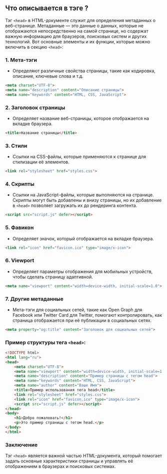 ## Что описывается в тэге <head>?

Тэг `<head>` в HTML-документе служит для определения метаданных о веб-странице. Метаданные — это данные о данных, которые не отображаются непосредственно на самой странице, но содержат важную информацию для браузеров, поисковых систем и других технологий. Вот основные элементы и их функции, которые можно включить в секцию `<head>`:

### 1. **Мета-тэги**
   - Определяют различные свойства страницы, такие как кодировка, описание, ключевые слова и т.д.
   ```html
   <meta charset="UTF-8">
   <meta name="description" content="Описание страницы">
   <meta name="keywords" content="HTML, CSS, JavaScript">
   ```

### 2. **Заголовок страницы**
   - Определяет название веб-страницы, которое отображается на вкладке браузера.
   ```html
   <title>Название страницы</title>
   ```

### 3. **Стили**
   - Ссылки на CSS-файлы, которые применяются к странице для стилизации её элементов.
   ```html
   <link rel="stylesheet" href="styles.css">
   ```

### 4. **Скрипты**
   - Ссылки на JavaScript-файлы, которые выполняются на странице. Скрипты могут быть добавлены и внизу страницы, но их добавление в `<head>` позволяет загружать их до рендеринга контента.
   ```html
   <script src="script.js" defer></script>
   ```

### 5. **Фавикон**
   - Определяет значок, который отображается на вкладке браузера.
   ```html
   <link rel="icon" href="favicon.ico" type="image/x-icon">
   ```

### 6. **Viewport**
   - Определяет параметры отображения для мобильных устройств, чтобы сделать страницу адаптивной.
   ```html
   <meta name="viewport" content="width=device-width, initial-scale=1.0">
   ```

### 7. **Другие метаданные**
   - Мета-тэги для социальных сетей, такие как Open Graph для Facebook или Twitter Card для Twitter, помогают контролировать, как страница отображается при её публикации в социальных сетях.
   ```html
   <meta property="og:title" content="Заголовок для социальных сетей">
   ```

### Пример структуры тега `<head>`:

```html
<!DOCTYPE html>
<html lang="ru">
<head>
    <meta charset="UTF-8">
    <meta name="viewport" content="width=device-width, initial-scale=1.0">
    <meta name="description" content="Пример страницы с тегом head">
    <meta name="keywords" content="HTML, CSS, JavaScript">
    <meta name="author" content="Ваше Имя">
    <title>Пример использования тега head</title>
    <link rel="stylesheet" href="styles.css">
    <link rel="icon" href="favicon.ico" type="image/x-icon">
    <script src="script.js" defer></script>
</head>
<body>
    <h1>Добро пожаловать!</h1>
    <p>Это пример страницы с тегом head.</p>
</body>
</html>
```

### Заключение
Тэг `<head>` является важной частью HTML-документа, который помогает задать основные характеристики страницы и управлять её отображением в браузерах и поисковых системах.